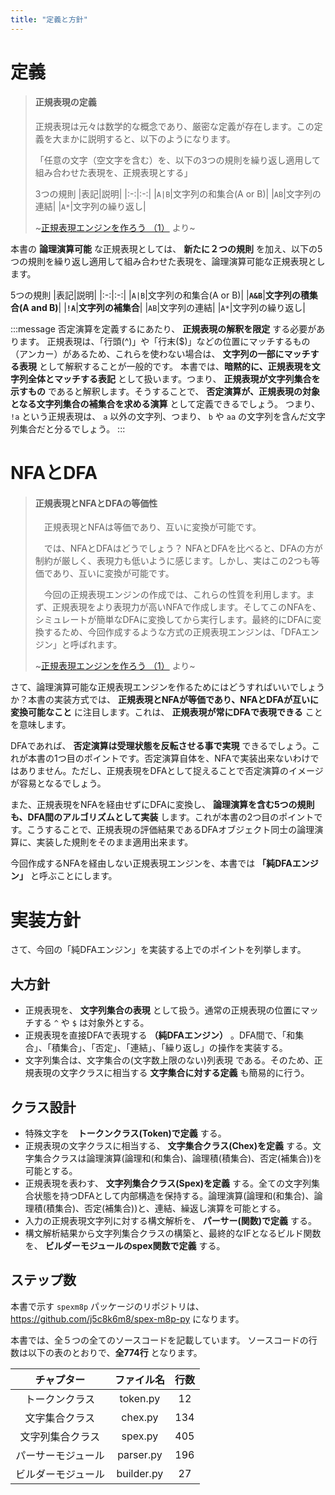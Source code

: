 ```yaml
---
title: "定義と方針"
---
```


# 定義

> #### 正規表現の定義
> 正規表現は元々は数学的な概念であり、厳密な定義が存在します。この定義を大まかに説明すると、以下のようになります。
>
> 「任意の文字（空文字を含む）を、以下の3つの規則を繰り返し適用して組み合わせた表現を、正規表現とする」
>
> 3つの規則
> |表記|説明|
> |:-:|:-:|
> |`A|B`|文字列の和集合(A or B)|
> |`AB`|文字列の連結|
> |`A*`|文字列の繰り返し|
>
> ~[正規表現エンジンを作ろう （1）](https://codezine.jp/article/detail/3039?p=2) より~

本書の **論理演算可能** な正規表現としては、 **新たに２つの規則** を加え、以下の5つの規則を繰り返し適用して組み合わせた表現を、論理演算可能な正規表現とします。

5つの規則
|表記|説明|
|:-:|:-:|
|`A|B`|文字列の和集合(A or B)|
|**`A&B`**|**文字列の積集合(A and B)**|
|**`!A`**|**文字列の補集合**|
|`AB`|文字列の連結|
|`A*`|文字列の繰り返し|

:::message
否定演算を定義するにあたり、 **正規表現の解釈を限定** する必要があります。
正規表現は、「行頭(^)」や「行末($)」などの位置にマッチするもの（アンカー）があるため、これらを使わない場合は、 **文字列の一部にマッチする表現** として解釈することが一般的です。
本書では、**暗黙的に、正規表現を文字列全体とマッチする表記** として扱います。つまり、 **正規表現が文字列集合を示すもの** であると解釈します。そうすることで、 **否定演算が、正規表現の対象となる文字列集合の補集合を求める演算** として定義できるでしょう。
つまり、 `!a` という正規表現は、 `a` 以外の文字列、つまり、 `b` や `aa` の文字列を含んだ文字列集合だと分るでしょう。
:::


# NFAとDFA

> #### 正規表現とNFAとDFAの等価性
> 　正規表現とNFAは等価であり、互いに変換が可能です。
>
> 　では、NFAとDFAはどうでしょう？ NFAとDFAを比べると、DFAの方が制約が厳しく、表現力も低いように感じます。しかし、実はこの2つも等価であり、互いに変換が可能です。
>
> 　今回の正規表現エンジンの作成では、これらの性質を利用します。まず、正規表現をより表現力が高いNFAで作成します。そしてこのNFAを、シミュレートが簡単なDFAに変換してから実行します。最終的にDFAに変換するため、今回作成するような方式の正規表現エンジンは、「DFAエンジン」と呼ばれます。
>
>  ~[正規表現エンジンを作ろう （1）](https://codezine.jp/article/detail/3039?p=3) より~

さて、論理演算可能な正規表現エンジンを作るためにはどうすればいいでしょうか？本書の実装方式では、 **正規表現とNFAが等価であり、NFAとDFAが互いに変換可能なこと** に注目します。これは、 **正規表現が常にDFAで表現できる** ことを意味します。

DFAであれば、 **否定演算は受理状態を反転させる事で実現** できるでしょう。これが本書の1つ目のポイントです。否定演算自体を、NFAで実装出来ないわけではありません。ただし、正規表現をDFAとして捉えることで否定演算のイメージが容易となるでしょう。

また、正規表現をNFAを経由せずにDFAに変換し、 **論理演算を含む5つの規則も、DFA間のアルゴリズムとして実装** します。これが本書の2つ目のポイントです。こうすることで、正規表現の評価結果であるDFAオブジェクト同士の論理演算に、実装した規則をそのまま適用出来ます。

今回作成するNFAを経由しない正規表現エンジンを、本書では **「純DFAエンジン」** と呼ぶことにします。

# 実装方針

さて、今回の「純DFAエンジン」を実装する上でのポイントを列挙します。

## 大方針

 - 正規表現を、 **文字列集合の表現** として扱う。通常の正規表現の位置にマッチする `^` や `$` は対象外とする。
 - 正規表現を直接DFAで表現する **（純DFAエンジン）** 。DFA間で、「和集合」、「積集合」、「否定」、「連結」、「繰り返し」の操作を実装する。
 - 文字列集合は、文字集合の(文字数上限のない)列表現 である。そのため、正規表現の文字クラスに相当する **文字集合に対する定義** も簡易的に行う。

## クラス設計

 - 特殊文字を　**トークンクラス(Token)で定義** する。
 - 正規表現の文字クラスに相当する、 **文字集合クラス(Chex)を定義** する。文字集合クラスは論理演算(論理和(和集合)、論理積(積集合)、否定(補集合))を可能とする。
 - 正規表現を表わす、 **文字列集合クラス(Spex)を定義** する。全ての文字列集合状態を持つDFAとして内部構造を保持する。論理演算(論理和(和集合)、論理積(積集合)、否定(補集合))と、連結、繰返し演算を可能とする。
 - 入力の正規表現文字列に対する構文解析を、 **パーサー(関数)で定義** する。
 - 構文解析結果から文字列集合クラスの構築と、最終的なIFとなるビルド関数を、 **ビルダーモジュールのspex関数で定義** する。

## ステップ数

本書で示す `spexm8p` パッケージのリポジトリは、 https://github.com/j5c8k6m8/spex-m8p-py になります。

本書では、全５つの全てのソースコードを記載しています。
ソースコードの行数は以下の表のとおりで、**全774行** となります。

|チャプター|ファイル名|行数|
|:-:|:-:|:-:|
|トークンクラス|token.py|12|
|文字集合クラス|chex.py|134|
|文字列集合クラス|spex.py|405|
|パーサーモジュール|parser.py|196|
|ビルダーモジュール|builder.py|27|
